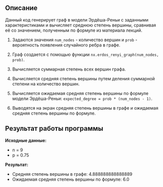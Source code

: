 ## Описание

Данный код генерирует граф в модели Эрдёша-Реньи с заданными характеристиками и вычисляет среднюю степень вершины, сравнивая её со значением, полученным по формуле из материала лекций.

1. Задаются значения `num_nodes` - количество вершин и `prob` - вероятность появления случайного ребра в графе.

2. Граф создается с помощью функции `nx.erdos_renyi_graph(num_nodes, prob)`.

3. Вычисляется суммарная степень всех вершин графа.

4. Вычисляется средняя степень вершины путем деления суммарной степени на количество вершин.

5. Вычисляется ожидаемая средняя степень вершины по формуле модели Эрдёша-Реньи: `expected_degree = prob * (num_nodes - 1)`.

6. Выводятся на экран средняя степень вершины в графе и ожидаемая средняя степень вершины по формуле.

## Результат работы программы

**Исходные данные:**
- n = 9
- p = 0.75

**Результат:**
- Средняя степень вершины в графе: 4.888888888888889
- Ожидаемая средняя степень вершины по формуле: 6.0
